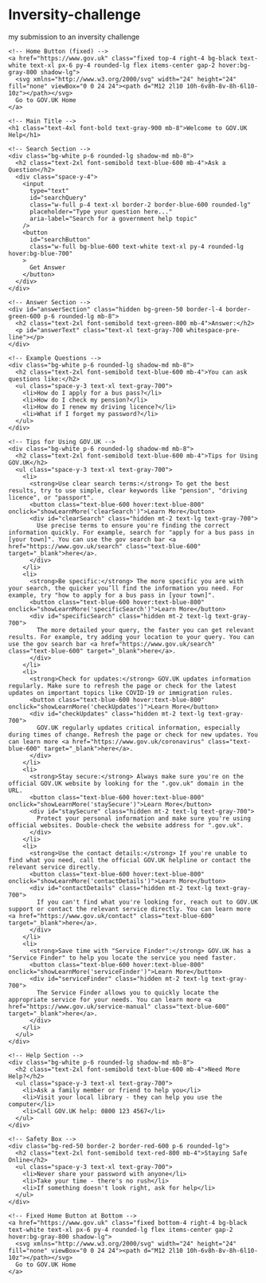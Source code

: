 # Inversity-challenge
my submission to an inversity challenge


<!DOCTYPE html>
<html lang="en">
<head>
  <meta charset="UTF-8">
  <meta name="viewport" content="width=device-width, initial-scale=1.0">
  <title>Gov.UK Help</title>
  <link href="https://cdn.jsdelivr.net/npm/tailwindcss@2.2.19/dist/tailwind.min.css" rel="stylesheet">
</head>
<body class="bg-gray-50">

  <!-- Main Container -->
  <div class="max-w-3xl mx-auto p-8">

    <!-- Home Button (fixed) -->
    <a href="https://www.gov.uk" class="fixed top-4 right-4 bg-black text-white text-xl px-6 py-4 rounded-lg flex items-center gap-2 hover:bg-gray-800 shadow-lg">
      <svg xmlns="http://www.w3.org/2000/svg" width="24" height="24" fill="none" viewBox="0 0 24 24"><path d="M12 2l10 10h-6v8h-8v-8h-6l10-10z"></path></svg>
      Go to GOV.UK Home
    </a>

    <!-- Main Title -->
    <h1 class="text-4xl font-bold text-gray-900 mb-8">Welcome to GOV.UK Help</h1>

    <!-- Search Section -->
    <div class="bg-white p-6 rounded-lg shadow-md mb-8">
      <h2 class="text-2xl font-semibold text-blue-600 mb-4">Ask a Question</h2>
      <div class="space-y-4">
        <input
          type="text"
          id="searchQuery"
          class="w-full p-4 text-xl border-2 border-blue-600 rounded-lg"
          placeholder="Type your question here..."
          aria-label="Search for a government help topic"
        />
        <button
          id="searchButton"
          class="w-full bg-blue-600 text-white text-xl py-4 rounded-lg hover:bg-blue-700"
        >
          Get Answer
        </button>
      </div>
    </div>

    <!-- Answer Section -->
    <div id="answerSection" class="hidden bg-green-50 border-l-4 border-green-600 p-6 rounded-lg mb-8">
      <h2 class="text-2xl font-semibold text-green-800 mb-4">Answer:</h2>
      <p id="answerText" class="text-xl text-gray-700 whitespace-pre-line"></p>
    </div>

    <!-- Example Questions -->
    <div class="bg-white p-6 rounded-lg shadow-md mb-8">
      <h2 class="text-2xl font-semibold text-blue-600 mb-4">You can ask questions like:</h2>
      <ul class="space-y-3 text-xl text-gray-700">
        <li>How do I apply for a bus pass?</li>
        <li>How do I check my pension?</li>
        <li>How do I renew my driving licence?</li>
        <li>What if I forget my password?</li>
      </ul>
    </div>

    <!-- Tips for Using GOV.UK -->
    <div class="bg-white p-6 rounded-lg shadow-md mb-8">
      <h2 class="text-2xl font-semibold text-blue-600 mb-4">Tips for Using GOV.UK</h2>
      <ul class="space-y-3 text-xl text-gray-700">
        <li>
          <strong>Use clear search terms:</strong> To get the best results, try to use simple, clear keywords like "pension", "driving licence", or "passport".
          <button class="text-blue-600 hover:text-blue-800" onclick="showLearnMore('clearSearch')">Learn More</button>
          <div id="clearSearch" class="hidden mt-2 text-lg text-gray-700">
            Use precise terms to ensure you're finding the correct information quickly. For example, search for "apply for a bus pass in [your town]". You can use the gov search bar <a href="https://www.gov.uk/search" class="text-blue-600" target="_blank">here</a>.
          </div>
        </li>
        <li>
          <strong>Be specific:</strong> The more specific you are with your search, the quicker you’ll find the information you need. For example, try "how to apply for a bus pass in [your town]".
          <button class="text-blue-600 hover:text-blue-800" onclick="showLearnMore('specificSearch')">Learn More</button>
          <div id="specificSearch" class="hidden mt-2 text-lg text-gray-700">
            The more detailed your query, the faster you can get relevant results. For example, try adding your location to your query. You can use the gov search bar <a href="https://www.gov.uk/search" class="text-blue-600" target="_blank">here</a>.
          </div>
        </li>
        <li>
          <strong>Check for updates:</strong> GOV.UK updates information regularly. Make sure to refresh the page or check for the latest updates on important topics like COVID-19 or immigration rules.
          <button class="text-blue-600 hover:text-blue-800" onclick="showLearnMore('checkUpdates')">Learn More</button>
          <div id="checkUpdates" class="hidden mt-2 text-lg text-gray-700">
            GOV.UK regularly updates critical information, especially during times of change. Refresh the page or check for new updates. You can learn more <a href="https://www.gov.uk/coronavirus" class="text-blue-600" target="_blank">here</a>.
          </div>
        </li>
        <li>
          <strong>Stay secure:</strong> Always make sure you're on the official GOV.UK website by looking for the ".gov.uk" domain in the URL.
          <button class="text-blue-600 hover:text-blue-800" onclick="showLearnMore('staySecure')">Learn More</button>
          <div id="staySecure" class="hidden mt-2 text-lg text-gray-700">
            Protect your personal information and make sure you're using official websites. Double-check the website address for ".gov.uk".
          </div>
        </li>
        <li>
          <strong>Use the contact details:</strong> If you're unable to find what you need, call the official GOV.UK helpline or contact the relevant service directly.
          <button class="text-blue-600 hover:text-blue-800" onclick="showLearnMore('contactDetails')">Learn More</button>
          <div id="contactDetails" class="hidden mt-2 text-lg text-gray-700">
            If you can't find what you're looking for, reach out to GOV.UK support or contact the relevant service directly. You can learn more <a href="https://www.gov.uk/contact" class="text-blue-600" target="_blank">here</a>.
          </div>
        </li>
        <li>
          <strong>Save time with "Service Finder":</strong> GOV.UK has a "Service Finder" to help you locate the service you need faster.
          <button class="text-blue-600 hover:text-blue-800" onclick="showLearnMore('serviceFinder')">Learn More</button>
          <div id="serviceFinder" class="hidden mt-2 text-lg text-gray-700">
            The Service Finder allows you to quickly locate the appropriate service for your needs. You can learn more <a href="https://www.gov.uk/service-manual" class="text-blue-600" target="_blank">here</a>.
          </div>
        </li>
      </ul>
    </div>

    <!-- Help Section -->
    <div class="bg-white p-6 rounded-lg shadow-md mb-8">
      <h2 class="text-2xl font-semibold text-blue-600 mb-4">Need More Help?</h2>
      <ul class="space-y-3 text-xl text-gray-700">
        <li>Ask a family member or friend to help you</li>
        <li>Visit your local library - they can help you use the computer</li>
        <li>Call GOV.UK help: 0800 123 4567</li>
      </ul>
    </div>

    <!-- Safety Box -->
    <div class="bg-red-50 border-2 border-red-600 p-6 rounded-lg">
      <h2 class="text-2xl font-semibold text-red-800 mb-4">Staying Safe Online</h2>
      <ul class="space-y-3 text-xl text-gray-700">
        <li>Never share your password with anyone</li>
        <li>Take your time - there's no rush</li>
        <li>If something doesn't look right, ask for help</li>
      </ul>
    </div>

    <!-- Fixed Home Button at Bottom -->
    <a href="https://www.gov.uk" class="fixed bottom-4 right-4 bg-black text-white text-xl px-6 py-4 rounded-lg flex items-center gap-2 hover:bg-gray-800 shadow-lg">
      <svg xmlns="http://www.w3.org/2000/svg" width="24" height="24" fill="none" viewBox="0 0 24 24"><path d="M12 2l10 10h-6v8h-8v-8h-6l10-10z"></path></svg>
      Go to GOV.UK Home
    </a>

  </div>

  <script>
    // Function to show extra information when Learn More is clicked
    function showLearnMore(sectionId) {
      const section = document.getElementById(sectionId);
      section.classList.toggle('hidden');
    }

    // Static data for answers (unchanged)
    const answers = {
      "how do i apply for a bus pass": `1. Go to www.gov.uk\n2. Type "elderly bus pass" in the search box\n3. Enter your postcode when asked\n4. Follow your local council's instructions\n\nNeed help? Call your local council or ask at your library.`,
      "how do i check my pension": `1. Go to www.gov.uk\n2. Type "check state pension" in the search\n3. Click "Check your State Pension forecast"\n4. Sign in with Government Gateway\n\nNeed help? Call the Pension Service: 0800 731 0469.`,
      "how do i renew my driving licence": `1. Go to www.gov.uk\n2. Type "renew driving licence" in the search\n3. Have your current licence with you\n4. Have a valid passport or identity photo\n5. Have a debit or credit card ready\n\nNeed help? Call DVLA: 0300 790 6801.`,
      "what if i forget my password": `1. Don't worry - this happens to many people\n2. Click "Forgotten password" on the login page\n3. Enter your email address\n4. Check your email for instructions\n5. Click the link in the email to make a new password\n\nNeed help? Ask a family member or call GOV.UK support.`
    };

    // Search functionality (unchanged)
    const searchButton = document.getElementById('searchButton');
    const searchQueryInput = document.getElementById('searchQuery');
    const answerSection = document.getElementById('answerSection');
    const answerText = document.getElementById('answerText');

    searchButton.addEventListener('click', () => {
      const query = searchQueryInput.value.trim().toLowerCase();
      const answer = answers[query] || "I'm sorry, I don't have an answer for that question. Please try asking one of the example questions shown below, or call GOV.UK help on 0800 123 4567.";

      answerText.textContent = answer;
      answerSection.classList.remove('hidden');
    });
  </script>

</body>
</html>

